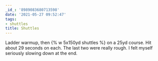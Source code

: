```yaml
---
_id_: '8989083680713598'
date: '2021-05-27 09:52:47'
tags:
- shuttles
title: Shuttles
---
```


Ladder warmup, then {% w 5x150yd shuttles %} on a 25yd course. Hit about 29 seconds on each. The last two were really rough. I felt myself
seriously slowing down at the end.
